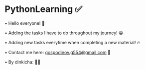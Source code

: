 # PythonLearning ✅

• Hello everyone! 👋

• Adding the tasks I have to do throughout my journey! 😁

• Adding new tasks everytime when completing a new material! 🔥

• Contact me here: gospodinov.g554@gmail.com 📧

• By dinkicha: 🤜🤛
